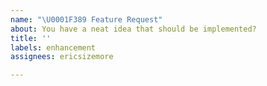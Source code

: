 ```yaml
---
name: "\U0001F389 Feature Request"
about: You have a neat idea that should be implemented?
title: ''
labels: enhancement
assignees: ericsizemore

---
```


<!-- Provide a summary of the feature you would like to see implemented. -->
